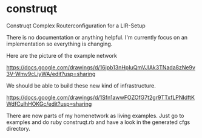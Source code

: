 construqt
=========

Construqt Complex Routerconfiguration for a LIR-Setup

There is no documentation or anything helpful. I'm currently focus on an implementation so everything is changing.


Here are the picture of the example network

https://docs.google.com/drawings/d/16ipb13nHpIuQmVJlAk3TNada8zNe9v3V-Wmv9cLiyWA/edit?usp=sharing

We should be able to build these new kind of infrastructure.

https://docs.google.com/drawings/d/1Sfn1awwFOZOfG7t2gr9TTxfLPNIdftKWdfCulhHOKGc/edit?usp=sharing

There are now parts of my homenetwork as living examples. Just go to examples and do ruby construqt.rb
and have a look in the generated cfgs directory.

